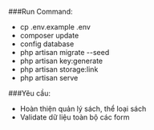 ###Run Command:
- cp .env.example .env
- composer update
- config database 
- php artisan migrate --seed
- php artisan key:generate
- php artisan storage:link
- php artisan serve

###Yêu cầu:
- Hoàn thiện quản lý sách, thể loại sách
- Validate dữ liệu toàn bộ các form
